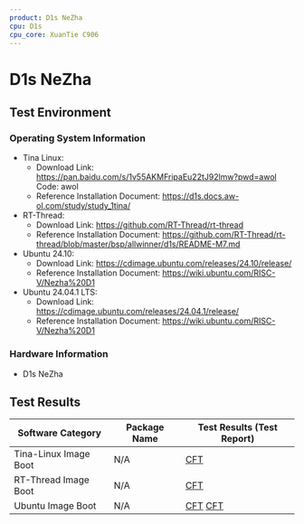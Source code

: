 ```yaml
---
product: D1s NeZha
cpu: D1s
cpu_core: XuanTie C906
---
```


# D1s NeZha

## Test Environment

### Operating System Information

- Tina Linux:
  - Download Link: https://pan.baidu.com/s/1v55AKMFripaEu22tJ92lmw?pwd=awol Code: awol
  - Reference Installation Document: https://d1s.docs.aw-ol.com/study/study_1tina/
- RT-Thread:
  - Download Link: https://github.com/RT-Thread/rt-thread
  - Reference Installation Document: https://github.com/RT-Thread/rt-thread/blob/master/bsp/allwinner/d1s/README-M7.md
- Ubuntu 24.10:
  - Download Link: https://cdimage.ubuntu.com/releases/24.10/release/
  - Reference Installation Document: https://wiki.ubuntu.com/RISC-V/Nezha%20D1
- Ubuntu 24.04.1 LTS:
  - Download Link: https://cdimage.ubuntu.com/releases/24.04.1/release/
  - Reference Installation Document: https://wiki.ubuntu.com/RISC-V/Nezha%20D1

### Hardware Information

- D1s NeZha

## Test Results

| Software Category     | Package Name | Test Results (Test Report)   |
| --------------------- | ------------ | ---------------------------- |
| Tina-Linux Image Boot | N/A          | [CFT][Tina]                  |
| RT-Thread Image Boot  | N/A          | [CFT][RT-Thread]             |
| Ubuntu Image Boot     | N/A          | [CFT][Ubuntu] [CFT][Ubuntu LTS]|

[Tina]: ./TinaLinux/README.md
[RT-Thread]: ./RT-Thread/README.md
[Ubuntu]: ./Ubuntu/README.md
[Ubuntu LTS]: ./Ubuntu/README_LTS.md
